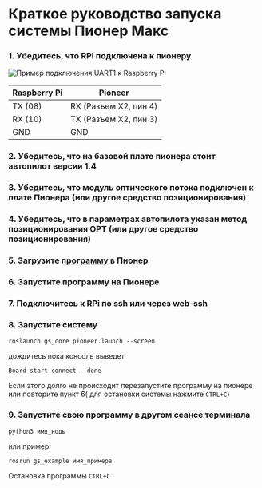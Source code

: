 # Краткое руководство запуска системы Пионер Макс

### 1. Убедитесь, что RPi подключена к пионеру

![Пример подключения UART1 к Raspberry Pi](https://github.com/IlyaDanilenko/pioneer-raspuart/blob/master/imgs/uart4.png?raw=true)

Raspberry Pi | Pioneer
------------ | -------------
TX (08) | RX (Разъем X2, пин 4)
RX (10) | TX (Разъем X2, пин 3)
GND | GND

### 2. Убедитесь, что на базовой плате пионера стоит автопилот версии 1.4
### 3. Убедитесь, что модуль оптического потока подключен к плате Пионера (или другое средство позиционирования)
### 4. Убедитесь, что в параметрах автопилота указан метод позиционирования OPT (или другое средство позиционирования)
### 5. Загрузите [программу](https://github.com/IlyaDanilenko/geoscan_pioneer_max/blob/master/lua/pioneer_uart.lua) в Пионер
### 6. Запустите программу на Пионере
### 7. Подключитесь к RPi по ssh или через [web-ssh](https://github.com/IlyaDanilenko/geoscan_pioneer_max/blob/master/guides/web-ssh.md)
### 8. Запустите систему
```
roslaunch gs_core pioneer.launch --screen
```

дождитесь пока консоль выведет
```
Board start connect - done
```
Если этого долго не происходит перезапустите программу на пионере или повторите пункт 6( для остановки системы нажмите ```CTRL+C```)
### 9. Запустите свою программу в другом сеансе терминала
```
python3 имя_ноды
```
или пример
```
rosrun gs_example имя_примера
```
Остановка программы ```CTRL+C```
